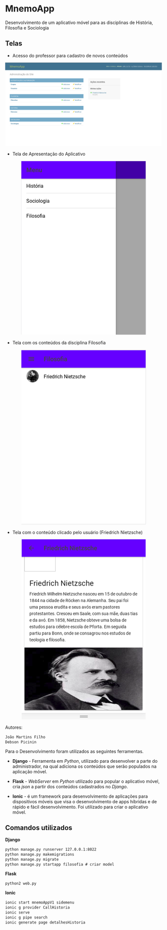 # MnemoApp

Desenvolvimento de um aplicativo móvel para as disciplinas de História, Filosofia e Sociologia

## Telas

- Acesso do professor para cadastro de novos conteúdos
<div style="text-align:center"><img src ="/layout/admin.png" /></div>

- Tela de Apresentação do Aplicativo
<div style="text-align:center"><img src ="/layout/app1.png" /></div>

- Tela com os conteúdos da disciplina Filosofia
<div style="text-align:center"><img src ="/layout/app2.png" /></div>

- Tela com o conteúdo clicado pelo usuário (Friedrich Nietzsche)
<div style="text-align:center"><img src ="/layout/app3.png" /></div>

Autores:

	João Martins Filho
	Debson Picinin

Para o Desenvolvimento foram utilizados as seguintes ferramentas.

- **Django** - Ferramenta em *Python*, utilizado para desenvolver a parte do administrador, na qual adiciona os conteúdos que serão populados na aplicação móvel.

- **Flask** - *WebServer* em *Python* utilizado para popular o aplicativo móvel, cria *json* a partir dos conteúdos cadastrados no *Django*.

- **Ionic** - é um framework para desenvolvimento de aplicações para dispositivos móveis que visa o desenvolvimento de apps híbridas e de rápido e fácil desenvolvimento. Foi utilizado para criar o aplicativo móvel.

## Comandos utilizados

**Django**

```Shell
python manage.py runserver 127.0.0.1:8022
python manage.py makemigrations
python manage.py migrate
python manage.py startapp filosofia # criar model
```

**Flask**

```Shell
python2 web.py
```

**Ionic**

```Shell
ionic start mnemoAppV1 sidemenu
ionic g provider CallHistoria
ionic serve
ionic g pipe search
ionic generate page detalhesHistoria
```
